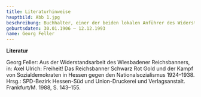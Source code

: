 ```yaml
---
title: Literaturhinweise
hauptbild: Abb 1.jpg
beschreibung: Buchhalter, einer der beiden lokalen Anführer des Widerstandes der Republikschutzorganisation Reichsbanner Schwarz-Rot-Gold, später Gewerkschaftsfunktionär, SPD-Stadtverordneter und ehrenamtlicher Stadtrat, dann hauptamtlicher Stadtrat für Jugend, Soziales und Gesundheit
geburtsdaten: 30.01.1906 – 12.12.1993
name: Georg Feller
---
```


**Literatur**

Georg Feller: Aus der Widerstandsarbeit des Wiesbadener Reichsbanners,
in: Axel Ulrich: Freiheit! Das Reichsbanner Schwarz Rot Gold und der
Kampf von Sozialdemokraten in Hessen gegen den Nationalsozialismus
1924–1938. Hrsg.: SPD-Bezirk Hessen-Süd und Union-Druckerei und
Verlagsanstalt. Frankfurt/M. 1988, S. 143–155.
